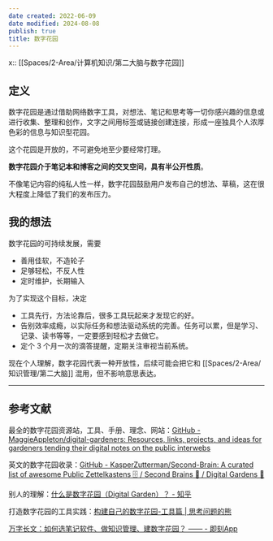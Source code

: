 ```yaml
---
date created: 2022-06-09
date modified: 2024-08-08
publish: true
title: 数字花园
---
```

x:: [[Spaces/2-Area/计算机知识/第二大脑与数字花园]]

## 定义

数字花园是通过借助网络数字工具，对想法、笔记和思考等一切你感兴趣的信息或进行收集、整理和创作，文字之间用标签或链接创建连接，形成一座独具个人浓厚色彩的信息与知识型花园。

这个花园是开放的，不可避免地至少要经常打理。

**数字花园介于笔记本和博客之间的交叉空间，具有半公开性质**。

不像笔记内容的纯私人性一样，数字花园鼓励用户发布自己的想法、草稿，这在很大程度上降低了我们的发布压力。

## 我的想法

数字花园的可持续发展，需要

- 善用佳软，不造轮子
- 足够轻松，不反人性
- 定时维护，长期输入

为了实现这个目标，决定

- 工具先行，方法论靠后，很多工具玩起来才发现它的好。
- 告别效率成瘾，以实际任务和想法驱动系统的完善。任务可以累，但是学习、记录、读书等等，一定要感到轻松才去做它。
- 定个 3 个月一次的滴答提醒，定期关注审视当前系统。

现在个人理解，数字花园代表一种开放性，后续可能会把它和 [[Spaces/2-Area/知识管理/第二大脑]] 混用，但不影响意思表达。

---

## 参考文献

最全的数字花园资源站，工具、手册、理念、网站：[GitHub - MaggieAppleton/digital-gardeners: Resources, links, projects, and ideas for gardeners tending their digital notes on the public interwebs](https://github.com/MaggieAppleton/digital-gardeners)

英文的数字花园收录：[GitHub - KasperZutterman/Second-Brain: A curated list of awesome Public Zettelkastens 🗄️ / Second Brains 🧠 / Digital Gardens 🌱](https://github.com/KasperZutterman/Second-Brain)

别人的理解：[什么是数字花园（Digital Garden）？ - 知乎](https://www.zhihu.com/question/400660802/answer/1604090859##)

打造数字花园的工具实践：[构建自己的数字花园-工具篇 | 思考问题的熊](https://kaopubear.top/blog/2021-04-14-digital-garden-tools/)

[万字长文：如何选笔记软件、做知识管理、建数字花园？ —— - 即刻App](https://m.okjike.com/originalPosts/62b9c3cb2c5643956663f412)